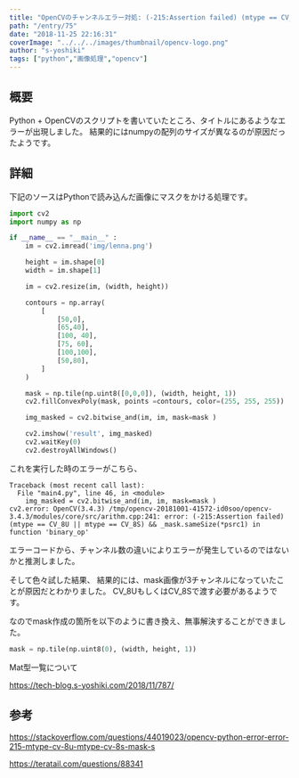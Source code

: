 ```yaml
---
title: "OpenCVのチャンネルエラー対処: (-215:Assertion failed) (mtype == CV_8U || mtype == CV_8S) && _mask.sameSize(*psrc1) in function 'binary_op'"
path: "/entry/75"
date: "2018-11-25 22:16:31"
coverImage: "../../../images/thumbnail/opencv-logo.png"
author: "s-yoshiki"
tags: ["python","画像処理","opencv"]
---
```


## 概要

Python + OpenCVのスクリプトを書いていたところ、タイトルにあるようなエラーが出現しました。
結果的にはnumpyの配列のサイズが異なるのが原因だったようです。

## 詳細

下記のソースはPythonで読み込んだ画像にマスクをかける処理です。

```py
import cv2
import numpy as np

if __name__ == "__main__" :
    im = cv2.imread('img/lenna.png')

    height = im.shape[0]
    width = im.shape[1]

    im = cv2.resize(im, (width, height))

    contours = np.array(
        [
            [50,0],
            [65,40],
            [100, 40],
            [75, 60],
            [100,100],
            [50,80],
        ]
    )

    mask = np.tile(np.uint8([0,0,0]), (width, height, 1))
    cv2.fillConvexPoly(mask, points =contours, color=(255, 255, 255))

    img_masked = cv2.bitwise_and(im, im, mask=mask )

    cv2.imshow('result', img_masked)
    cv2.waitKey(0)
    cv2.destroyAllWindows()

```

これを実行した時のエラーがこちら、

```
Traceback (most recent call last):
  File "main4.py", line 46, in <module>
    img_masked = cv2.bitwise_and(im, im, mask=mask )
cv2.error: OpenCV(3.4.3) /tmp/opencv-20181001-41572-id0soo/opencv-3.4.3/modules/core/src/arithm.cpp:241: error: (-215:Assertion failed) (mtype == CV_8U || mtype == CV_8S) && _mask.sameSize(*psrc1) in function 'binary_op'

```

エラーコードから、チャンネル数の違いによりエラーが発生しているのではないかと推測しました。

そして色々試した結果、
結果的には、mask画像が3チャンネルになっていたことが原因だとわかりました。
CV_8UもしくはCV_8Sで渡す必要があるようです。

なのでmask作成の箇所を以下のように書き換え、無事解決することができました。

```py
mask = np.tile(np.uint8(0), (width, height, 1))
```

Mat型一覧について

https://tech-blog.s-yoshiki.com/2018/11/787/

## 参考

https://stackoverflow.com/questions/44019023/opencv-python-error-error-215-mtype-cv-8u-mtype-cv-8s-mask-s

https://teratail.com/questions/88341